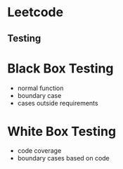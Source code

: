 # Leetcode

## Testing
# Black Box Testing
- normal function
- boundary case
- cases outside requirements 

# White Box Testing
- code coverage
- boundary cases based on code